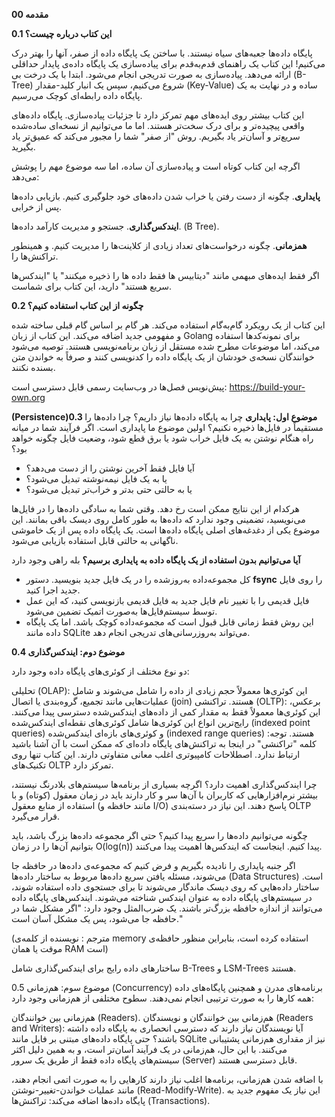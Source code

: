 **00 مقدمه**

**0.1 این کتاب درباره چیست؟**

پایگاه‌ داده‌ها جعبه‌های سیاه نیستند. با ساختن یک پایگاه داده از صفر، آنها را بهتر درک می‌کنیم!
این کتاب یک راهنمای قدم‌به‌قدم برای پیاده‌سازی یک پایگاه داده‌ی پایدار حداقلی ارائه می‌دهد. پیاده‌سازی به صورت تدریجی انجام می‌شود. ابتدا با یک درخت بی (B-Tree) شروع می‌کنیم، سپس یک انبار کلید-مقدار (Key-Value) ساده و در نهایت به یک پایگاه داده رابطه‌ای کوچک می‌رسیم.

این کتاب بیشتر روی ایده‌های مهم تمرکز دارد تا جزئیات پیاده‌سازی. پایگاه‌ داده‌های واقعی پیچیده‌تر و برای درک سخت‌تر  هستند. اما ما می‌توانیم از نسخه‌ای ساده‌شده سریع‌تر و آسان‌تر یاد بگیریم. روش "از صفر" شما را مجبور می‌کند که عمیق‌تر یاد بگیرید.

اگرچه این کتاب کوتاه است و پیاده‌سازی آن ساده، اما سه موضوع مهم را پوشش می‌دهد:

**پایداری**. چگونه از دست رفتن یا خراب شدن داده‌های خود جلوگیری کنیم. بازیابی داده‌ها پس از خرابی.

**ایندکس‌گذاری**. جستجو و مدیریت کارآمد داده‌ها.  (B Tree).

**همزمانی**. چگونه درخواست‌های تعداد زیادی از کلاینت‌ها را مدیریت کنیم. و همینطور تراکنش‌ها را.

اگر فقط ایده‌های مبهمی مانند "دیتابیس ها فقط داده ها را ذخیره میکنند" یا "ایندکس‌ها سریع هستند" دارید، این کتاب برای شماست.

**0.2 چگونه از این کتاب استفاده کنیم؟**

این کتاب از یک رویکرد گام‌به‌گام استفاده می‌کند. هر گام بر اساس گام قبلی ساخته شده و مفهومی جدید اضافه می‌کند.
این کتاب از زبان Golang برای نمونه‌کدها استفاده می‌کند، اما موضوعات مطرح شده مستقل از زبان برنامه‌نویسی هستند.
توصیه می‌شود خوانندگان نسخه‌ی خودشان از یک پایگاه داده را کدنویسی کنند و صرفاً به خواندن متن بسنده نکنند.

پیش‌نویس فصل‌ها در وب‌سایت رسمی قابل دسترسی است:
https://build-your-own.org

**(Persistence)0.3 موضوع اول: پایداری**
چرا به پایگاه‌ داده‌ها نیاز داریم؟ چرا داده‌ها را مستقیماً در فایل‌ها ذخیره نکنیم؟
اولین موضوع ما پایداری است.
اگر فرآیند شما در میانه راه هنگام نوشتن به یک فایل خراب شود یا برق قطع شود، وضعیت فایل چگونه خواهد بود؟
* آیا فایل فقط آخرین نوشتن را از دست می‌دهد؟
* یا به یک فایل نیمه‌نوشته تبدیل می‌شود؟
* یا به حالتی حتی بدتر و خراب‌تر تبدیل می‌شود؟

هرکدام از این نتایج ممکن است رخ دهد. وقتی شما به سادگی داده‌ها را در فایل‌ها می‌نویسید،
تضمینی وجود ندارد که داده‌ها به طور کامل روی دیسک باقی بمانند.
این موضوع یکی از دغدغه‌های اصلی پایگاه‌ داده‌ها است.
یک پایگاه داده پس از یک خاموشی ناگهانی به حالتی قابل استفاده بازیابی می‌شود.

**آیا می‌توانیم بدون استفاده از یک پایگاه داده به پایداری برسیم؟**
بله راهی وجود دارد


* کل مجموعه‌داده به‌روزشده را در یک فایل جدید بنویسید.
دستور **fsync** را روی فایل جدید اجرا کنید.
* فایل قدیمی را با تغییر نام فایل جدید به فایل قدیمی بازنویسی کنید، که این عمل توسط سیستم‌فایل‌ها به‌صورت اتمیک تضمین می‌شود.
* این روش فقط زمانی قابل قبول است که مجموعه‌داده کوچک باشد. اما یک پایگاه‌ داده مانند SQLite می‌تواند به‌روزرسانی‌های تدریجی انجام دهد.

**0.4 موضوع دوم: ایندکس‌گذاری**

دو نوع مختلف از کوئری‌های پایگاه داده وجود دارد:

تحلیلی (OLAP): این کوئری‌ها معمولاً حجم زیادی از داده را شامل می‌شوند و شامل عملیات‌هایی مانند تجمیع، گروه‌بندی یا اتصال (join) هستند.
تراکنشی (OLTP): برعکس، این کوئری‌ها معمولاً فقط به مقدار کمی از داده‌های ایندکس‌شده دسترسی پیدا می‌کنند. رایج‌ترین انواع این کوئری‌ها شامل کوئری‌های نقطه‌ای ایندکس‌شده (indexed point queries) و کوئری‌های بازه‌ای ایندکس‌شده (indexed range queries) هستند.
توجه: کلمه "تراکنشی" در اینجا به تراکنش‌های پایگاه داده‌ای که ممکن است با آن آشنا باشید ارتباط ندارد. اصطلاحات کامپیوتری اغلب معانی متفاوتی دارند. این کتاب تنها روی تکنیک‌های OLTP تمرکز دارد.

چرا ایندکس‌گذاری اهمیت دارد؟
اگرچه بسیاری از برنامه‌ها سیستم‌های بلادرنگ نیستند، بیشتر نرم‌افزارهایی که کاربران با آن‌ها سر و کار دارند باید در زمان معقول (کوتاه) و با استفاده از منابع معقول (مانند حافظه و I/O) پاسخ دهند. این نیاز در دسته‌بندی OLTP قرار می‌گیرد.

چگونه می‌توانیم داده‌ها را سریع پیدا کنیم؟
حتی اگر مجموعه داده‌ها بزرگ باشد، باید بتوانیم آن‌ها را در زمان O(log(n)) پیدا کنیم. اینجاست که ایندکس‌ها اهمیت پیدا می‌کنند.

اگر جنبه پایداری را نادیده بگیریم و فرض کنیم که مجموعه‌ی داده‌ها در حافظه جا می‌شوند، مسئله یافتن سریع داده‌ها مربوط به ساختار داده‌ها (Data Structures) است.
ساختار داده‌هایی که روی دیسک ماندگار می‌شوند تا برای جستجوی داده استفاده شوند، در سیستم‌های پایگاه داده به عنوان ایندکس شناخته می‌شوند. ایندکس‌های پایگاه داده می‌توانند از اندازه حافظه بزرگ‌تر باشند. یک ضرب‌المثل وجود دارد:
"اگر مشکل شما در حافظه جا می‌شود، پس یک مشکل آسان است."

(مترجم : نویسنده از کلمه‌ی memory استفاده کرده است، بنابراین منظور حافظه‌ی موقت یا همان RAM است)

ساختارهای داده رایج برای ایندکس‌گذاری شامل B-Trees و LSM-Trees هستند.

0.5 موضوع سوم: هم‌زمانی (Concurrency)
برنامه‌های مدرن و همچنین پایگاه‌های داده همه کارها را به صورت ترتیبی انجام نمی‌دهند. سطوح مختلفی از هم‌زمانی وجود دارد:

هم‌زمانی بین خوانندگان (Readers).
هم‌زمانی بین خوانندگان و نویسندگان (Readers and Writers): آیا نویسندگان نیاز دارند که دسترسی انحصاری به پایگاه داده داشته باشند؟
حتی پایگاه داده‌های مبتنی بر فایل مانند SQLite نیز از مقداری هم‌زمانی پشتیبانی می‌کنند. با این حال، هم‌زمانی در یک فرآیند آسان‌تر است، و به همین دلیل اکثر سیستم‌های پایگاه داده فقط از طریق یک سرور (Server) قابل دسترسی هستند.

با اضافه شدن هم‌زمانی، برنامه‌ها اغلب نیاز دارند کارهایی را به صورت اتمی انجام دهند، مانند عملیات خواندن-تغییر-نوشتن (Read-Modify-Write).
این نیاز یک مفهوم جدید به پایگاه داده‌ها اضافه می‌کند: تراکنش‌ها (Transactions).
